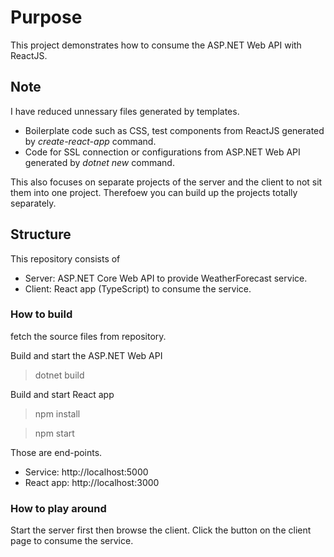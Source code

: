 # Purpose

This project demonstrates how to consume the ASP.NET Web API with ReactJS.

## Note
I have reduced unnessary files generated by templates.

- Boilerplate code such as CSS, test components from ReactJS generated by <em>create-react-app</em> command.
- Code for SSL connection or configurations from ASP.NET Web API generated by <em>dotnet new</em> command.

This also focuses on separate projects of the server and the client to not sit them into one project.
Therefoew you can build up the projects totally separately.

## Structure

This repository consists of

- Server: ASP.NET Core Web API to provide WeatherForecast service.
- Client: React app (TypeScript) to consume the service.

### How to build

fetch the source files from repository.

Build and start the ASP.NET Web API
> dotnet build

Build and start React app
> npm install

> npm start

Those are end-points.
- Service: http://localhost:5000
- React app: http://localhost:3000

### How to play around
Start the server first then browse the client.
Click the button on the client page to consume the service.